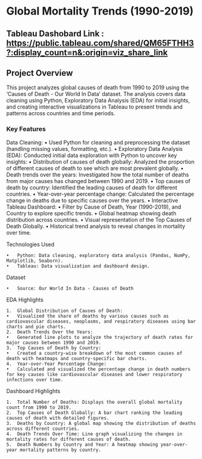 # Global Mortality Trends (1990-2019)
## Tableau Dashobard Link : https://public.tableau.com/shared/QM65FTHH3?:display_count=n&:origin=viz_share_link

## Project Overview

This project analyzes global causes of death from 1990 to 2019 using the ‘Causes of Death - Our World In Data’ dataset. The analysis covers data cleaning using Python, Exploratory Data Analysis (EDA) for initial insights, and creating interactive visualizations in Tableau to present trends and patterns across countries and time periods.

### Key Features
Data Cleaning:
	•	Used Python for cleaning and preprocessing the dataset (handling missing values, formatting, etc.).
	•	Exploratory Data Analysis (EDA):
Conducted initial data exploration with Python to uncover key insights:
	•	Distribution of causes of death globally: Analyzed the proportion of different causes of death to see which are most prevalent globally.
	•	Death trends over the years: Investigated how the total number of deaths from major causes has changed between 1990 and 2019.
	•	Top causes of death by country: Identified the leading causes of death for different countries.
	•	Year-over-year percentage change: Calculated the percentage change in deaths due to specific causes over the years.
	•	Interactive Tableau Dashboard:
	•	Filter by Cause of Death, Year (1990-2019), and Country to explore specific trends.
	•	Global heatmap showing death distribution across countries.
	•	Visual representation of the Top Causes of Death Globally.
	•	Historical trend analysis to reveal changes in mortality over time.

Technologies Used

	•	Python: Data cleaning, exploratory data analysis (Pandas, NumPy, Matplotlib, Seaborn).
	•	Tableau: Data visualization and dashboard design.

Dataset

	•	Source: Our World In Data - Causes of Death

EDA Highlights

	1.	Global Distribution of Causes of Death:
	•	Visualized the share of deaths by various causes such as cardiovascular diseases, neoplasms, and respiratory diseases using bar charts and pie charts.
	2.	Death Trends Over the Years:
	•	Generated line plots to analyze the trajectory of death rates for major causes between 1990 and 2019.
	3.	Top Causes of Death by Country:
	•	Created a country-wise breakdown of the most common causes of death with heatmaps and country-specific bar charts.
	4.	Year-over-Year Percentage Change:
	•	Calculated and visualized the percentage change in death numbers for key causes like cardiovascular diseases and lower respiratory infections over time.

Dashboard Highlights

	1.	Total Number of Deaths: Displays the overall global mortality count from 1990 to 2019.
	2.	Top Causes of Death Globally: A bar chart ranking the leading causes of death with detailed figures.
	3.	Deaths by Country: A global map showing the distribution of deaths across different countries.
	4.	Death Trends Over Time: Line graph visualizing the changes in mortality rates for different causes of death.
	5.	Death Numbers by Country and Year: A heatmap showing year-over-year mortality patterns by country.

